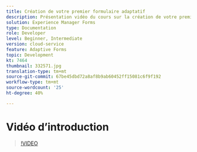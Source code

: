 ```yaml
---
title: Création de votre premier formulaire adaptatif
description: Présentation vidéo du cours sur la création de votre premier formulaire adaptatif
solution: Experience Manager Forms
type: Documentation
role: Developer
level: Beginner, Intermediate
version: cloud-service
feature: Adaptive Forms
topic: Development
kt: 7464
thumbnail: 332571.jpg
translation-type: tm+mt
source-git-commit: 67be45dbd72a8af8b9ab60452ff15081c6f9f192
workflow-type: tm+mt
source-wordcount: '25'
ht-degree: 40%

---
```



# Vidéo d’introduction


>[!VIDEO](https://video.tv.adobe.com/v/332571?quality=12&learn=on)

